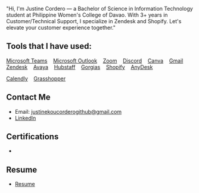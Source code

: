 "Hi, I'm Justine Cordero — a Bachelor of Science in Information Technology student at Philippine Women's College of Davao. With 3+ years in Customer/Technical Support, I specialize in Zendesk and Shopify. Let's elevate your customer experience together."

## Tools that I have used:


<!-- Tools that I have used -->

<a href="https://www.microsoft.com/en-us/microsoft-teams/group-chat-software" target="_blank">Microsoft Teams</a> &nbsp;&nbsp; <a href="https://www.microsoft.com/en-us/microsoft-365/outlook/email-and-calendar-software-microsoft-outlook/" target="_blank">Microsoft Outlook</a> &nbsp;&nbsp; <a href="https://zoom.us/" target="_blank">Zoom</a> &nbsp;&nbsp; <a href="https://discord.com/" target="_blank">Discord</a> &nbsp;&nbsp; <a href="https://www.canva.com/" target="_blank">Canva</a> &nbsp;&nbsp; <a href="https://mail.google.com/mail/" target="_blank">Gmail</a> &nbsp;&nbsp; <a href="https://www.zendesk.com/" target="_blank">Zendesk</a> &nbsp;&nbsp; <a href="https://www.avaya.com/en/products/call-center-elite/" target="_blank">Avaya</a> &nbsp;&nbsp;
<a href="https://hubstaff.com/" target="_blank">Hubstaff</a> &nbsp;&nbsp; <a href="https://www.gorgias.com/" target="_blank">Gorgias</a> &nbsp;&nbsp; <a href="https://www.shopify.com/" target="_blank">Shopify</a> &nbsp;&nbsp; <a href="https://anydesk.com/en" target="_blank">AnyDesk</a>

<a href="https://calendly.com/" target="_blank">Calendly</a> &nbsp;&nbsp; <a href="https://grasshopper.com/" target="_blank">Grasshopper</a>

<!-- Tootls that I have used -->

## Contact Me

<!-- Contact Me links -->

- Email: justinekoucorderogithub@gmail.com
- <a href="https://www.linkedin.com/in/mariojustcord/" target="_blank">LinkedIn</a> 

<!-- Contact Me links -->


## Certifications
-

## Resume

<!-- Resume link -->

- <a href="Marion Justine Cordero Resume.pdf">Resume</a>




